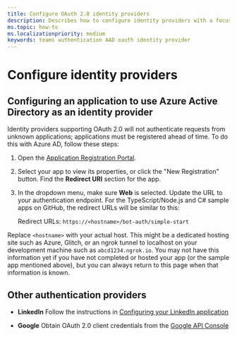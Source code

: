 ```yaml
---
title: Configure OAuth 2.0 identity providers
description: Describes how to configure identity providers with a focus on Azure AD
ms.topic: how-to
ms.localizationpriority: medium
keywords: teams authentication AAD oauth identity provider
---
```

# Configure identity providers

## Configuring an application to use Azure Active Directory as an identity provider

Identity providers supporting OAuth 2.0 will not authenticate requests from unknown applications; applications must be registered ahead of time. To do this with Azure AD, follow these steps:

1. Open the [Application Registration Portal](https://ms.portal.azure.com/#blade/Microsoft_AAD_RegisteredApps/ApplicationsListBlade).

2. Select your app to view its properties, or click the "New Registration" button. Find the **Redirect URI** section for the app.

3. In the dropdown menu, make sure **Web** is selected. Update the URL to your authentication endpoint. For the TypeScript/Node.js and C# sample apps on GitHub, the redirect URLs will be similar to this:

    Redirect URLs: `https://<hostname>/bot-auth/simple-start`

Replace `<hostname>` with your actual host. This might be a dedicated hosting site such as Azure, Glitch, or an ngrok tunnel to localhost on your development machine such as `abcd1234.ngrok.io`. You may not have this information yet if you have not completed or hosted your app (or the sample app mentioned above), but you can always return to this page when that information is known.

## Other authentication providers

* **LinkedIn** Follow the instructions in [Configuring your LinkedIn application](/linkedin/talent/apply-with-linkedin)

* **Google** Obtain OAuth 2.0 client credentials from the [Google API Console](https://console.developers.google.com/)
